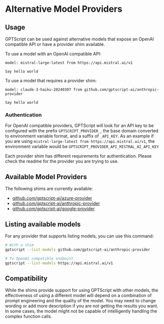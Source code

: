 # Alternative Model Providers


## Usage

GPTScript can be used against alternative models that expose an OpenAI compatible API or have a provider shim available.

To use a model with an OpenAI compatible API:

```gptscript
model: mistral-large-latest from https://api.mistral.ai/v1

Say hello world
```

To use a model that requires a provider shim:

```gptscript
model: claude-3-haiku-20240307 from github.com/gptscript-ai/anthropic-provider

Say hello world
```

### Authentication

For OpenAI compatible providers, GPTScript will look for an API key to be configured with the prefix `GPTSCRIPT_PROVIDER_`, the base domain converted to environment variable format, and a suffix of `_API_KEY`.
As an example if you are using `mistral-large-latest from https://api.mistral.ai/v1`, the environment variable would be `GPTSCRIPT_PROVIDER_API_MISTRAL_AI_API_KEY`

Each provider shim has different requirements for authentication. Please check the readme for the provider you are trying to use.

## Available Model Providers

The following shims are currently available:
* [github.com/gptscript-ai/azure-provider](https://github.com/gptscript-ai/azure-provider)
* [github.com/gptscript-ai/anthropic-provider](https://github.com/gptscript-ai/anthropic-provider)
* [github.com/gptscript-ai/google-provider](https://github.com/gptscript-ai/google-provider)

## Listing available models

For any provider that supports listing models, you can use this command:

```bash
# With a shim
gptscript --list-models github.com/gptscript-ai/anthropic-provider

# To OpenAI compatible endpoint
gptscript --list-models https://api.mistral.ai/v1
```


## Compatibility

While the shims provide support for using GPTScript with other models, the effectiveness of using a
different model will depend on a combination of prompt engineering and the quality of the model. You may need to change
wording or add more description if you are not getting the results you want. In some cases, the model might not be
capable of intelligently handling the complex function calls.
